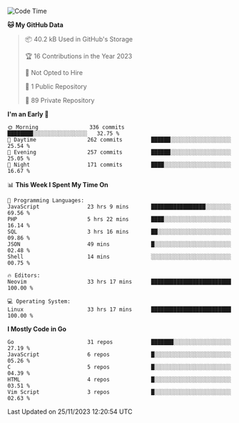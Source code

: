 
<!--START_SECTION:waka-->
![Code Time](http://img.shields.io/badge/Code%20Time-4%2C327%20hrs%2023%20mins-blue)

**🐱 My GitHub Data** 

> 📦 40.2 kB Used in GitHub's Storage 
 > 
> 🏆 16 Contributions in the Year 2023
 > 
> 🚫 Not Opted to Hire
 > 
> 📜 1 Public Repository 
 > 
> 🔑 89 Private Repository 
 > 
**I'm an Early 🐤** 

```text
🌞 Morning                336 commits         ████████░░░░░░░░░░░░░░░░░   32.75 % 
🌆 Daytime                262 commits         ██████░░░░░░░░░░░░░░░░░░░   25.54 % 
🌃 Evening                257 commits         ██████░░░░░░░░░░░░░░░░░░░   25.05 % 
🌙 Night                  171 commits         ████░░░░░░░░░░░░░░░░░░░░░   16.67 % 
```


📊 **This Week I Spent My Time On** 

```text
💬 Programming Languages: 
JavaScript               23 hrs 9 mins       █████████████████░░░░░░░░   69.56 % 
PHP                      5 hrs 22 mins       ████░░░░░░░░░░░░░░░░░░░░░   16.14 % 
SQL                      3 hrs 16 mins       ██░░░░░░░░░░░░░░░░░░░░░░░   09.86 % 
JSON                     49 mins             █░░░░░░░░░░░░░░░░░░░░░░░░   02.48 % 
Shell                    14 mins             ░░░░░░░░░░░░░░░░░░░░░░░░░   00.75 % 

🔥 Editors: 
Neovim                   33 hrs 17 mins      █████████████████████████   100.00 % 

💻 Operating System: 
Linux                    33 hrs 17 mins      █████████████████████████   100.00 % 
```

**I Mostly Code in Go** 

```text
Go                       31 repos            ███████░░░░░░░░░░░░░░░░░░   27.19 % 
JavaScript               6 repos             █░░░░░░░░░░░░░░░░░░░░░░░░   05.26 % 
C                        5 repos             █░░░░░░░░░░░░░░░░░░░░░░░░   04.39 % 
HTML                     4 repos             █░░░░░░░░░░░░░░░░░░░░░░░░   03.51 % 
Vim Script               3 repos             █░░░░░░░░░░░░░░░░░░░░░░░░   02.63 % 
```




 Last Updated on 25/11/2023 12:20:54 UTC
<!--END_SECTION:waka-->
